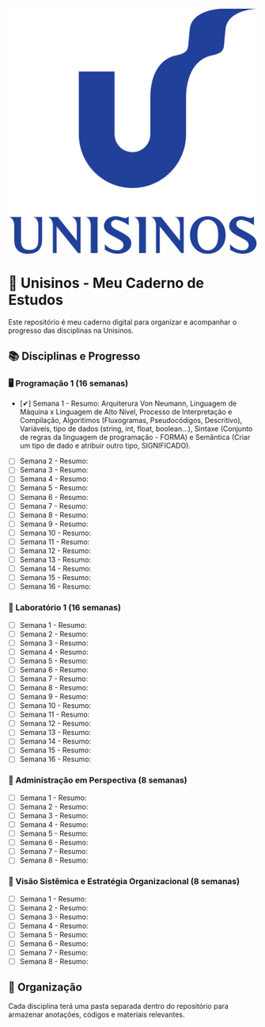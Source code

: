 ![Unisinos](unisinos.png)


# 📒 Unisinos - Meu Caderno de Estudos

Este repositório é meu caderno digital para organizar e acompanhar o progresso das disciplinas na Unisinos.

## 📚 Disciplinas e Progresso

### 🖥️ Programação 1 (16 semanas)
- [✔] Semana 1 - Resumo: Arquiterura Von Neumann, Linguagem de Máquina x Linguagem
de Alto Nível, Processo de Interpretação e Compilação, Algoritimos (Fluxogramas, Pseudocódigos, Descritivo), Variáveis, tipo de dados (string, int, float, boolean...), Sintaxe (Conjunto de regras da linguagem de programação - FORMA) e Semântica (Criar um tipo de dado e atribuir outro tipo, SIGNIFICADO).
- [ ] Semana 2 - Resumo:
- [ ] Semana 3 - Resumo:
- [ ] Semana 4 - Resumo:
- [ ] Semana 5 - Resumo:
- [ ] Semana 6 - Resumo:
- [ ] Semana 7 - Resumo:
- [ ] Semana 8 - Resumo:
- [ ] Semana 9 - Resumo:
- [ ] Semana 10 - Resumo:
- [ ] Semana 11 - Resumo:
- [ ] Semana 12 - Resumo:
- [ ] Semana 13 - Resumo:
- [ ] Semana 14 - Resumo:
- [ ] Semana 15 - Resumo:
- [ ] Semana 16 - Resumo:

### 🧪 Laboratório 1 (16 semanas)
- [ ] Semana 1 - Resumo:
- [ ] Semana 2 - Resumo:
- [ ] Semana 3 - Resumo:
- [ ] Semana 4 - Resumo:
- [ ] Semana 5 - Resumo:
- [ ] Semana 6 - Resumo:
- [ ] Semana 7 - Resumo:
- [ ] Semana 8 - Resumo:
- [ ] Semana 9 - Resumo:
- [ ] Semana 10 - Resumo:
- [ ] Semana 11 - Resumo:
- [ ] Semana 12 - Resumo:
- [ ] Semana 13 - Resumo:
- [ ] Semana 14 - Resumo:
- [ ] Semana 15 - Resumo:
- [ ] Semana 16 - Resumo:

### 🏢 Administração em Perspectiva (8 semanas)
- [ ] Semana 1 - Resumo:
- [ ] Semana 2 - Resumo:
- [ ] Semana 3 - Resumo:
- [ ] Semana 4 - Resumo:
- [ ] Semana 5 - Resumo:
- [ ] Semana 6 - Resumo:
- [ ] Semana 7 - Resumo:
- [ ] Semana 8 - Resumo:

### 🎯 Visão Sistêmica e Estratégia Organizacional (8 semanas)
- [ ] Semana 1 - Resumo:
- [ ] Semana 2 - Resumo:
- [ ] Semana 3 - Resumo:
- [ ] Semana 4 - Resumo:
- [ ] Semana 5 - Resumo:
- [ ] Semana 6 - Resumo:
- [ ] Semana 7 - Resumo:
- [ ] Semana 8 - Resumo:

## 📌 Organização
Cada disciplina terá uma pasta separada dentro do repositório para armazenar anotações, códigos e materiais relevantes.
